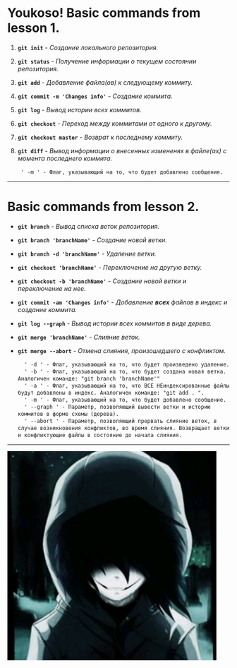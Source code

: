 # Youkoso! Basic commands from lesson 1.
1. **`git init`** - *Создание локального репозитория.*
2. **`git status`** - *Получение информации о текущем состоянии репозитория.*
3. **`git add`** - *Добавление файла(ов) к следующему коммиту.*
4. **`git commit -m 'Changes info'`** - *Создание коммита.*
5. **`git log`** - *Вывод истории всех коммитов.*
6. **`git checkout`** - *Переход между коммитами от одного к другому.*
7. **`git checkout master`** - *Возврат к последнему коммиту.*
8. **`git diff`** - *Вывод информации о внесенных измененях в файле(ах) с момента последнего коммита.*

        ' -m ' - Флаг, указывающий на то, что будет добавлено сообщение. 
***
# Basic commands from lesson 2.
* **`git branch`** - *Вывод списка веток репозитория.*
* **`git branch 'branchName'`** - *Создание новой ветки.*
* **`git branch -d 'branchName'`** - *Удаление ветки.*
* **`git checkout 'branchName'`** - *Переключение на другую ветку.*
* **`git checkout -b 'branchName'`** - *Создание новой ветки и переключение на нее.*
* **`git commit -am 'Changes info'`** - *Добавление **всех** файлов в индекс и создание коммита.*
* **`git log --graph`** - *Вывод истории всех коммитов в виде дерева.*
* **`git merge 'branchName'`** - *Слияние веток.*
* **`git merge --abort`** - *Отмена слияния, произошедшего с конфликтом.*

        ' -d ' - Флаг, указывающий на то, что будет произведено удаление.
        ' -b ' - Флаг, указывающий на то, что будет создана новая ветка. Аналогичен команде: "git branch 'branchName'"
        ' -a ' - Флаг, указывающий на то, что ВСЕ НЕиндексированные файлы будут добавлены в индекс. Аналогичен команде: "git add . ".
        ' -m ' - Флаг, указывающий на то, что будет добавлено сообщение. 
        ' --graph ' - Параметр, позволяющий вывести ветки и историю коммитов в форме схемы (дерева). 
        ' --abort ' - Параметр, позволяющий прервать слияние веток, в случае возникновения конфликтов, во время слияния. Возвращает ветки и конфликтующие файлы в состояние до начала слияния.
***   
![picture](img.jpg) 
